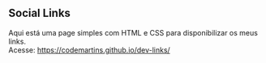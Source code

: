 ﻿## Social Links
Aqui está uma page simples com HTML e CSS para disponibilizar os meus links. <br/>
Acesse: https://codemartins.github.io/dev-links/
